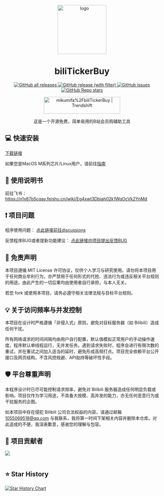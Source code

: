 <div align="center">
  <a href="https://github.com/mikumifa/biliTickerBuy" target="_blank">
    <img width="160" src="assets/icon.ico" alt="logo">
  </a>
  <h1 id="koishi">biliTickerBuy</h1>

<p>
  <!-- GitHub Downloads -->
  <a href="https://github.com/mikumifa/biliTickerBuy/releases">
    <img src="https://img.shields.io/github/downloads/mikumifa/biliTickerBuy/total" alt="GitHub all releases">
  </a>
  <!-- GitHub Release Version -->
  <a href="https://github.com/mikumifa/biliTickerBuy/releases">
    <img src="https://img.shields.io/github/v/release/mikumifa/biliTickerBuy" alt="GitHub release (with filter)">
  </a>
  <!-- GitHub Issues -->
  <a href="https://github.com/mikumifa/biliTickerBuy/issues">
    <img src="https://img.shields.io/github/issues/mikumifa/biliTickerBuy" alt="GitHub issues">
  </a>
  <!-- GitHub Stars -->
  <a href="https://github.com/mikumifa/biliTickerBuy/stargazers">
    <img src="https://img.shields.io/github/stars/mikumifa/biliTickerBuy" alt="GitHub Repo stars">
  </a>
</p>
<a href="https://trendshift.io/repositories/11145" target="_blank"><img src="https://trendshift.io/api/badge/repositories/11145" alt="mikumifa%2FbiliTickerBuy | Trendshift" style="width: 250px; height: 55px;" width="250" height="55"/></a>

这是一个开源免费，简单易用的B站会员购辅助工具
</div>






## 💻 快速安装

[下载链接](https://github.com/mikumifa/biliTickerBuy/releases)

如果您是MacOS M系列芯片/Linux用户，请前往[指南](https://github.com/mikumifa/biliTickerBuy/wiki/linux%E5%92%8CMacOS%E7%9A%84%E8%BF%90%E8%A1%8C%E6%96%B9%E5%BC%8F-(%E4%BD%BF%E7%94%A8Docker))

## 👀 使用说明书
前往飞书： https://n1x87b5cqay.feishu.cn/wiki/Eg4xwt3Dbiah02k1WqOcVk2YnMd

## ❗ 项目问题

程序使用问题： [点此链接前往discussions](https://github.com/mikumifa/biliTickerBuy/discussions)

反馈程序BUG或者提新功能建议： [点此链接向项目提出反馈BUG](https://github.com/mikumifa/biliTickerBuy/issues/new/choose)


## 📩 免责声明

本项目遵循 MIT License 许可协议，仅供个人学习与研究使用。请勿将本项目用于任何商业牟利行为，亦严禁用于任何形式的代抢、违法行为或违反相关平台规则的用途。由此产生的一切后果均由使用者自行承担，与本人无关。

若您 fork 或使用本项目，请务必遵守相关法律法规与目标平台规则。

## 💡 关于访问频率与并发控制
本项目在设计时严格遵循「非侵入式」原则，避免对目标服务器（如 Bilibili）造成任何干扰。

所有网络请求的时间间隔均由用户自行配置，默认值模拟正常用户的手动操作速度。程序默认单线程运行，无并发任务。遇到请求失败时，程序会进行有限次数的重试，并在重试之间加入适当的延时，避免形成高频打点。项目完全依赖平台公开接口及网页结构，不含风控规避、API劫持等破坏性手段。

## 🛡️ 平台尊重声明

本程序设计时已尽可能控制请求频率，避免对 Bilibili 服务器造成任何明显负载或影响。项目仅作为学习用途，不具备大规模、高并发的能力，亦无任何恶意行为或干扰服务的企图。

如本项目中存在侵犯 Bilibili 公司合法权益的内容，请通过邮箱 [1055069518@qq.com](mailto:1055069518@qq.com) 与我联系，我将第一时间下架相关内容并删除本仓库。对此造成的不便，我深表歉意，感谢您的理解与包容。

## 🤩 项目贡献者

<a href="https://github.com/mikumifa/biliTickerBuy/graphs/contributors">
  <img src="https://contrib.rocks/image?repo=mikumifa/biliTickerBuy&preview=true&max=&columns=" />
</a>
<br /><br />

## ⭐️ Star History

[![Star History Chart](https://api.star-history.com/svg?repos=mikumifa/biliTickerBuy&type=Date)](https://www.star-history.com/#mikumifa/biliTickerBuy&Date)

